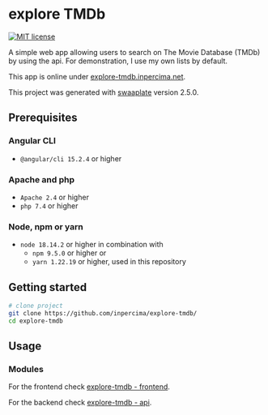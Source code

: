 # explore TMDb

[![MIT license](https://img.shields.io/badge/license-MIT-blue.svg)](./LICENSE.md)

A simple web app allowing users to search on The Movie Database (TMDb) by using the api.
For demonstration, I use my own lists by default.

This app is online under [explore-tmdb.inpercima.net](http://explore-tmdb.inpercima.net).

This project was generated with [swaaplate](https://github.com/inpercima/swaaplate) version 2.5.0.

## Prerequisites

### Angular CLI

* `@angular/cli 15.2.4` or higher

### Apache and php

* `Apache 2.4` or higher
* `php 7.4` or higher

### Node, npm or yarn

* `node 18.14.2` or higher in combination with
  * `npm 9.5.0` or higher or
  * `yarn 1.22.19` or higher, used in this repository

## Getting started

```bash
# clone project
git clone https://github.com/inpercima/explore-tmdb/
cd explore-tmdb
```

## Usage

### Modules

For the frontend check [explore-tmdb - frontend](./frontend).

For the backend check [explore-tmdb - api](./api).
